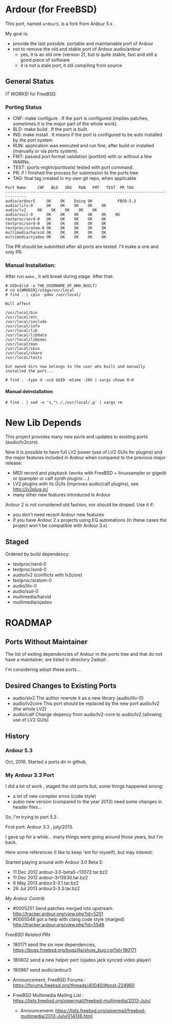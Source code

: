 # Ardour (for FreeBSD)

This port, named `ardour5`, is a fork from Ardour 5.x . 

My goal is:

- provide the last possible. portable and maintainable port of Ardour
- not to remove the old and stable port of Ardour audio/ardour
   - yes, it is an old one (version 2), but is quite stable, fast and still a good piece of software
   - it is not a stale port, it stil compiling from source

## General Status 

*IT WORKS!* for FreeBSD.

### Porting Status

- CNF: make configure . If the port is configured (implies patches, sometimes it is the major part of the whole work).
- BLD: make build . If the port is built.
- INS: make install . It means if the port is configured to be auto installed by the port system
- RUN: application was executed and run fine, after build or installed (manually or via ports system).
- FMT: passed port format validation (portlint) with or without a few WARNs.
- TEST: (ports-mgtm/porttools) tested with port command.
- PR: if I finished the process for submission to the ports tree
- TAG: final tag created in my own git repo, when applicable

```
Port Name	  CNF	BLD   INS   RUN	  FMT	TEST  PR TAG
-------------------------------------------------------------------------------
audio/ardour5	  OK	OK    Doing OK			 FBSD-5.3
audio/lilv-0	  OK	OK    OK    OK	  OK	
audio/lv2	  OK    OK    OK    OK    OK
audio/suil-0	  OK    OK    OK    OK    OK	OK
textproc/serd-0	  OK    OK    OK    OK    OK
textproc/sord-0	  OK    OK    OK    OK    OK
textproc/sratom-0 OK    OK    OK    OK    OK
multimedia/harvid OK    OK    OK    OK    OK
multimedia/xjadeo OK    OK    OK    OK    OK
```


The PR should be submitted after all ports are tested. I'll make a one and only PR.

### Manual Installation:

After run ```make``` , it will break during stage. After that:

```
# UID=$(id -u THE_USERNAME_OF_WHO_BUILT)
# cd ${WRKDIR}/stage/usr/local
# find . | cpio -pdmv /usr/local/

Will affect

/usr/local/bin
/usr/local/etc
/usr/local/include
/usr/local/info
/usr/local/lib
/usr/local/libdata
/usr/local/libexec
/usr/local/man
/usr/local/sbin
/usr/local/share
/usr/local/tests

but owned dirs now belongs to the user who built and manually installed the port...

# find . -type d -uid $UID -mtime -26h | xargs chown 0:0
```

#### Manual deinstallation:

```
# find . | sed -e 's,^\./,/usr/local/,g' | xargs rm
```


# New Lib Depends

This project provides many new ports and updates to existing ports (audio/lv2core).

Now it is possible to have full LV2 power (use of LV2 GUIs for plugins) and the
major features included in Ardour when compared to the previous major release:

- MIDI record and playback (works with FreeBSD + linuxsampler or gigedit or qsampler or calf synth plugins ...)
- LV2 plugins with its GUIs (improves audio/calf plugins), see http://lv2plug.in/
- many other new features introduced in Ardour

Ardour 2 is not considered old fashion, nor should be droped. Use it if:

- you don't need recent Ardour new features
- if you have Ardour 2.x projects using EQ automations (in these cases the project won't be compatible with Ardour 3.x)

## Staged

Ordered by build dependency:

- textproc/serd-0
- textproc/sord-0
- audio/lv2 (conflicts with lv2core)
- textproc/sratom-0
- audio/lilv-0
- audio/suil-0
- multimedia/harvid
- multimedia/xjadeo

# ROADMAP

## Ports Without Maintainer

The list of exiting dependencies of Ardour in the ports tree and that
do not have a maintainer, are listed in directory 2adopt .

I'm considering adopt these ports...


## Desired Changes to Existing Ports

- audio/slv2
   The author rewrote it as a new library (audio/lilv-0)
- audio/lv2core
   This port should be replaced by the new port audio/lv2 (the whole LV2)
- audio/calf
   Change depency from audio/lv2-core to audio/lv2 (allowing use of LV2 GUIs)


## History

### Ardour 5.3

Oct, 2016. Started a ports dir in github.

### My Ardour 3.3 Port

I did a lot of work , staged the old ports but, some things happened wrong:

- a lot of new compiler erros (code style)
- aubio new version (compared to the year 2013) need some changes in header files...

So, I'm trying to port 5.3 .

First port: Ardour 3.3 , july/2013.

I gave up for a while... many things were going around those years, but I'm back.

Here some references (I like to keep 'em for myself), but may interest:

Started playing around with Ardour 3.0 Beta 5:

- 11 Dec 2012 ardour-3.0-beta5-r13072.tar.bz2
- 11 Dec 2012 ardour-3r13630.tar.bz2
- 8 May 2013 ardour3-3.1.tar.bz2
- 26 Jul 2013 ardour3-3.3.tar.bz2

*My Ardour Contrib*

- #0005251 Send patches merged into upstream. http://tracker.ardour.org/view.php?id=5251
- #0005548 got a help with clang code style (marged) http://tracker.ardour.org/view.php?id=5548

*FreeBSD Related PRs*

- 180171 send the six new dependencies, https://bugs.freebsd.org/bugzilla/show_bug.cgi?id=180171
- 180602 send a new helper port (xjadeo jack synced video player)
- 180987 send audio/ardour3

- Announcement, FreeBSD Forums : https://forums.freebsd.org/threads/40040/#post-224960
- FreeBSD Multimedia Mailing List : https://lists.freebsd.org/pipermail/freebsd-multimedia/2013-July/
    - Announcement: https://lists.freebsd.org/pipermail/freebsd-multimedia/2013-July/014136.html

